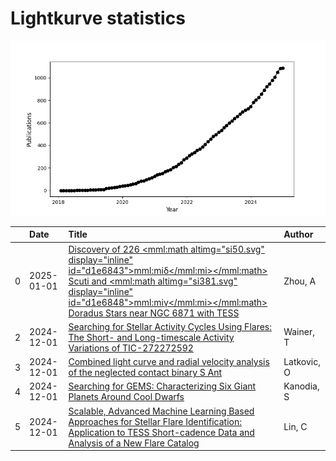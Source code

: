 
<h1>Lightkurve statistics</h1>
  
![publications](lightkurve-publications.png)  
  
|    | Date       | Title                                                                                                                                                                                                                                                                                                               | Author      |
|---:|:-----------|:--------------------------------------------------------------------------------------------------------------------------------------------------------------------------------------------------------------------------------------------------------------------------------------------------------------------|:------------|
|  0 | 2025-01-01 | [Discovery of 226 <mml:math altimg="si50.svg" display="inline" id="d1e6843"><mml:mi>δ</mml:mi></mml:math> Scuti and <mml:math altimg="si381.svg" display="inline" id="d1e6848"><mml:mi>γ</mml:mi></mml:math> Doradus Stars near NGC 6871 with TESS](https://ui.adsabs.harvard.edu/abs/2025NewA..11402297Z/abstract) | Zhou, A     |
|  2 | 2024-12-01 | [Searching for Stellar Activity Cycles Using Flares: The Short- and Long-timescale Activity Variations of TIC-272272592](https://ui.adsabs.harvard.edu/abs/2024AJ....168..232W/abstract)                                                                                                                            | Wainer, T   |
|  3 | 2024-12-01 | [Combined light curve and radial velocity analysis of the neglected contact binary S Ant](https://ui.adsabs.harvard.edu/abs/2024NewA..11302291L/abstract)                                                                                                                                                           | Latkovic, O |
|  4 | 2024-12-01 | [Searching for GEMS: Characterizing Six Giant Planets Around Cool Dwarfs](https://ui.adsabs.harvard.edu/abs/2024AJ....168..235K/abstract)                                                                                                                                                                           | Kanodia, S  |
|  5 | 2024-12-01 | [Scalable, Advanced Machine Learning Based Approaches for Stellar Flare Identification: Application to TESS Short-cadence Data and Analysis of a New Flare Catalog](https://ui.adsabs.harvard.edu/abs/2024AJ....168..234L/abstract)                                                                                 | Lin, C      |
